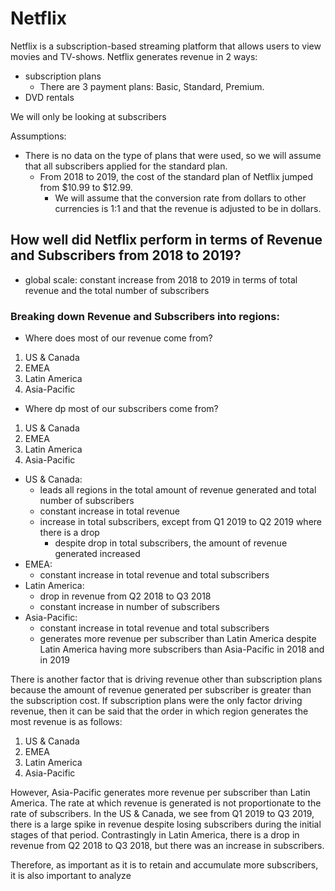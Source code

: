 # Netflix

Netflix is a subscription-based streaming platform that allows users to view movies and TV-shows.
Netflix generates revenue in 2 ways:
- subscription plans
  - There are 3 payment plans: Basic, Standard, Premium.
- DVD rentals

We will only be looking at subscribers

Assumptions:
- There is no data on the type of plans that were used, so we will assume that all subscribers applied for the standard plan.
  - From 2018 to 2019, the cost of the standard plan of Netflix jumped from $10.99 to $12.99.
    - We will assume that the conversion rate from dollars to other currencies is 1:1 and that the revenue is adjusted to be in dollars.


## How well did Netflix perform in terms of Revenue and Subscribers from 2018 to 2019?
- global scale: constant increase from 2018 to 2019 in terms of total revenue and the total number of subscribers


### Breaking down Revenue and Subscribers into regions: 

- Where does most of our revenue come from?
1. US & Canada
2. EMEA
3. Latin America
4. Asia-Pacific

- Where dp most of our subscribers come from?
1. US & Canada
2. EMEA
3. Latin America
4. Asia-Pacific


  - US & Canada:
    - leads all regions in the total amount of revenue generated and total number of subscribers
    - constant increase in total revenue
    - increase in total subscribers, except from Q1 2019 to Q2 2019 where there is a drop
      - despite drop in total subscribers, the amount of revenue generated increased
  - EMEA: 
     - constant increase in total revenue and total subscribers
  - Latin America:
     - drop in revenue from Q2 2018 to Q3 2018
     - constant increase in number of subscribers
  - Asia-Pacific:
     - constant increase in total revenue and total subscribers
     - generates more revenue per subscriber than Latin America despite Latin America having more subscribers than Asia-Pacific in 2018 and in 2019

There is another factor that is driving revenue other than subscription plans because the amount of revenue generated per subscriber is greater than the subscription cost. If subscription plans were the only factor driving revenue, then it can be said that the order in which region generates the most revenue is as follows:
  1. US & Canada
  2. EMEA
  3. Latin America
  4. Asia-Pacific
  
However, Asia-Pacific generates more revenue per subscriber than Latin America. The rate at which revenue is generated is not proportionate to the rate of subscribers. In the US & Canada, we see from Q1 2019 to Q3 2019, there is a large spike in revenue despite losing subscribers during the initial stages of that period. Contrastingly in Latin America, there is a drop in revenue from Q2 2018 to Q3 2018, but there was an increase in subscribers. 

Therefore, as important as it is to retain and accumulate more subscribers, it is also important to analyze 
